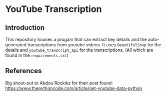# YouTube Transcription

## Introduction
This repository houses a progam that can extract key details and the auto-generated transcriptions from youtube videos. It uses `BeautifulSoup` for the details and `youtube_transcript_api` for the transcriptions. (All which are found in the `requirements.txt`)

## References
Big shout-out to Abdou Rockikz for their post found: https://www.thepythoncode.com/article/get-youtube-data-python
